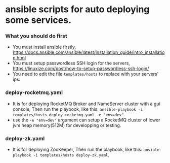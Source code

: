 # ansible scripts for auto deploying some services.
### What you should do first
* You must install ansible firstly, https://docs.ansible.com/ansible/latest/installation_guide/intro_installation.html
* You must setup passwordless SSH login for the servers, https://linuxize.com/post/how-to-setup-passwordless-ssh-login/
* You need to edit the file ```templates/hosts``` to replace with your servers' ips.

### deploy-rocketmq.yaml 
* It is for deploying RocketMQ Broker and NameServer cluster with a gui console, Then run the playbook, like this:
 ``` ansible-playbook -i templates/hosts deploy-rocketmq.yaml -e "env=dev" ```.
* use the ``` -e "env=dev" ``` argument can setup a RocketMQ cluster of lower jvm heap memory(512M) for developping or testing.

### deploy-zk.yaml 
* It is for deploying ZooKeeper, Then run the playbook, like this: 
``` ansible-playbook -i templates/hosts deploy-zk.yaml ```.
